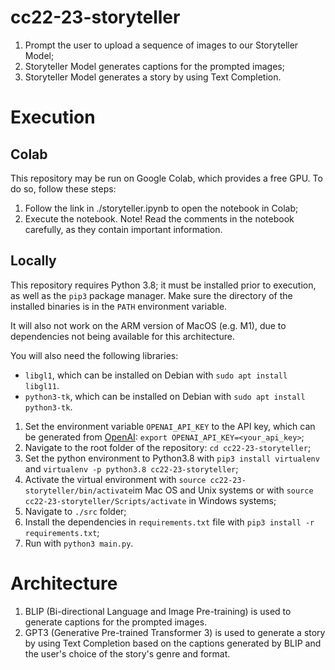 # cc22-23-storyteller

1. Prompt the user to upload a sequence of images to our Storyteller Model;
2. Storyteller Model generates captions for the prompted images;
3. Storyteller Model generates a story by using Text Completion.

# Execution

## Colab
This repository may be run on Google Colab, which provides a free GPU. To do so, follow these steps:
1. Follow the link in ./storyteller.ipynb to open the notebook in Colab;
2. Execute the notebook. Note! Read the comments in the notebook carefully, as they contain important information.

## Locally
This repository requires Python 3.8; it must be installed prior to execution, as well as the `pip3` package manager. Make sure the directory of the installed binaries is in the `PATH` environment variable.

It will also not work on the ARM version of MacOS (e.g. M1), due to dependencies not being available for this architecture.

You will also need the following libraries:
- `libgl1`, which can be installed on Debian with `sudo apt install libgl11`.
- `python3-tk`, which can be installed on Debian with `sudo apt install python3-tk`.

1. Set the environment variable `OPENAI_API_KEY` to the API key, which can be generated from [OpenAI](https://beta.openai.com/account/api-keys): `export OPENAI_API_KEY=<your_api_key>`;
2. Navigate to the root folder of the repository: `cd cc22-23-storyteller`;
3. Set the python environment to Python3.8 with `pip3 install virtualenv` and `virtualenv -p python3.8 cc22-23-storyteller`;
4. Activate the virtual environment with `source cc22-23-storyteller/bin/activate`im Mac OS and Unix systems or 
   with `source cc22-23-storyteller/Scripts/activate` in Windows systems;
5. Navigate to `./src` folder;
6. Install the dependencies in `requirements.txt` file with `pip3 install -r requirements.txt`;
7. Run with `python3 main.py`.
   

# Architecture

1. BLIP (Bi-directional Language and Image Pre-training) is used to generate captions for the prompted images.
2. GPT3 (Generative Pre-trained Transformer 3) is used to generate a story by using Text Completion based on the captions generated by BLIP and the user's choice of the story's genre and format.
